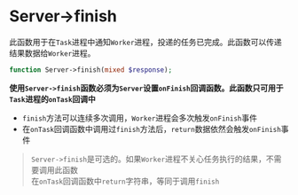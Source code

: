 # Server->finish

此函数用于在`Task`进程中通知`Worker`进程，投递的任务已完成。此函数可以传递结果数据给`Worker`进程。

```php
function Server->finish(mixed $response);
```
__使用`Server->finish`函数必须为`Server`设置`onFinish`回调函数。此函数只可用于`Task`进程的`onTask`回调中__

* `finish`方法可以连续多次调用，`Worker`进程会多次触发`onFinish`事件
* 在`onTask`回调函数中调用过`finish`方法后，`return`数据依然会触发`onFinish`事件

> `Server->finish`是可选的。如果`Worker`进程不关心任务执行的结果，不需要调用此函数  
> 在`onTask`回调函数中`return`字符串，等同于调用`finish`  
